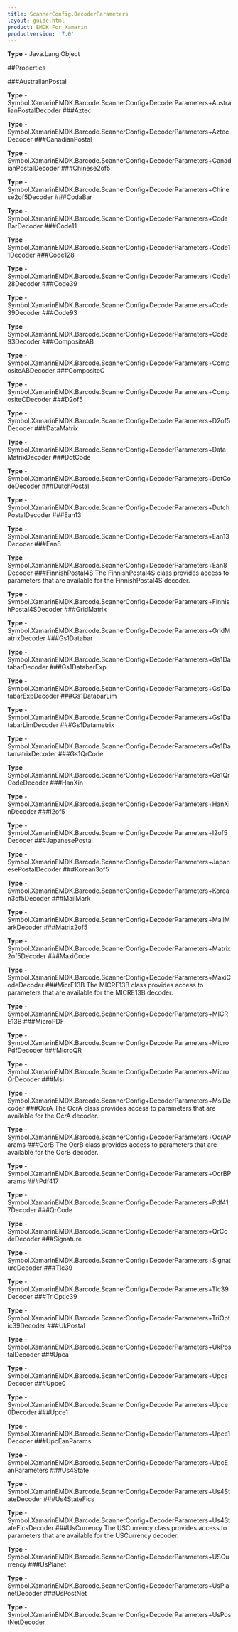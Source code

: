 ```yaml
---
title: ScannerConfig.DecoderParameters
layout: guide.html
product: EMDK For Xamarin 
productversion: '7.0' 
---
```


    

**Type** - Java.Lang.Object

##Properties

###AustralianPostal

        

**Type** - Symbol.XamarinEMDK.Barcode.ScannerConfig+DecoderParameters+AustralianPostalDecoder
###Aztec

        

**Type** - Symbol.XamarinEMDK.Barcode.ScannerConfig+DecoderParameters+AztecDecoder
###CanadianPostal

        

**Type** - Symbol.XamarinEMDK.Barcode.ScannerConfig+DecoderParameters+CanadianPostalDecoder
###Chinese2of5

        

**Type** - Symbol.XamarinEMDK.Barcode.ScannerConfig+DecoderParameters+Chinese2of5Decoder
###CodaBar

        

**Type** - Symbol.XamarinEMDK.Barcode.ScannerConfig+DecoderParameters+CodaBarDecoder
###Code11

        

**Type** - Symbol.XamarinEMDK.Barcode.ScannerConfig+DecoderParameters+Code11Decoder
###Code128

        

**Type** - Symbol.XamarinEMDK.Barcode.ScannerConfig+DecoderParameters+Code128Decoder
###Code39

        

**Type** - Symbol.XamarinEMDK.Barcode.ScannerConfig+DecoderParameters+Code39Decoder
###Code93

        

**Type** - Symbol.XamarinEMDK.Barcode.ScannerConfig+DecoderParameters+Code93Decoder
###CompositeAB

        

**Type** - Symbol.XamarinEMDK.Barcode.ScannerConfig+DecoderParameters+CompositeABDecoder
###CompositeC

        

**Type** - Symbol.XamarinEMDK.Barcode.ScannerConfig+DecoderParameters+CompositeCDecoder
###D2of5

        

**Type** - Symbol.XamarinEMDK.Barcode.ScannerConfig+DecoderParameters+D2of5Decoder
###DataMatrix

        

**Type** - Symbol.XamarinEMDK.Barcode.ScannerConfig+DecoderParameters+DataMatrixDecoder
###DotCode

        

**Type** - Symbol.XamarinEMDK.Barcode.ScannerConfig+DecoderParameters+DotCodeDecoder
###DutchPostal

        

**Type** - Symbol.XamarinEMDK.Barcode.ScannerConfig+DecoderParameters+DutchPostalDecoder
###Ean13

        

**Type** - Symbol.XamarinEMDK.Barcode.ScannerConfig+DecoderParameters+Ean13Decoder
###Ean8

        

**Type** - Symbol.XamarinEMDK.Barcode.ScannerConfig+DecoderParameters+Ean8Decoder
###FinnishPostal4S
The FinnishPostal4S class provides access to parameters that are available for the FinnishPostal4S decoder.

**Type** - Symbol.XamarinEMDK.Barcode.ScannerConfig+DecoderParameters+FinnishPostal4SDecoder
###GridMatrix

        

**Type** - Symbol.XamarinEMDK.Barcode.ScannerConfig+DecoderParameters+GridMatrixDecoder
###Gs1Databar

        

**Type** - Symbol.XamarinEMDK.Barcode.ScannerConfig+DecoderParameters+Gs1DatabarDecoder
###Gs1DatabarExp

        

**Type** - Symbol.XamarinEMDK.Barcode.ScannerConfig+DecoderParameters+Gs1DatabarExpDecoder
###Gs1DatabarLim

        

**Type** - Symbol.XamarinEMDK.Barcode.ScannerConfig+DecoderParameters+Gs1DatabarLimDecoder
###Gs1Datamatrix

        

**Type** - Symbol.XamarinEMDK.Barcode.ScannerConfig+DecoderParameters+Gs1DatamatrixDecoder
###Gs1QrCode

        

**Type** - Symbol.XamarinEMDK.Barcode.ScannerConfig+DecoderParameters+Gs1QrCodeDecoder
###HanXin

        

**Type** - Symbol.XamarinEMDK.Barcode.ScannerConfig+DecoderParameters+HanXinDecoder
###I2of5

        

**Type** - Symbol.XamarinEMDK.Barcode.ScannerConfig+DecoderParameters+I2of5Decoder
###JapanesePostal

        

**Type** - Symbol.XamarinEMDK.Barcode.ScannerConfig+DecoderParameters+JapanesePostalDecoder
###Korean3of5

        

**Type** - Symbol.XamarinEMDK.Barcode.ScannerConfig+DecoderParameters+Korean3of5Decoder
###MailMark

        

**Type** - Symbol.XamarinEMDK.Barcode.ScannerConfig+DecoderParameters+MailMarkDecoder
###Matrix2of5

        

**Type** - Symbol.XamarinEMDK.Barcode.ScannerConfig+DecoderParameters+Matrix2of5Decoder
###MaxiCode

        

**Type** - Symbol.XamarinEMDK.Barcode.ScannerConfig+DecoderParameters+MaxiCodeDecoder
###MicrE13B
The MICRE13B class provides access to parameters that are available for the MICRE13B decoder.

**Type** - Symbol.XamarinEMDK.Barcode.ScannerConfig+DecoderParameters+MICRE13B
###MicroPDF

        

**Type** - Symbol.XamarinEMDK.Barcode.ScannerConfig+DecoderParameters+MicroPdfDecoder
###MicroQR

        

**Type** - Symbol.XamarinEMDK.Barcode.ScannerConfig+DecoderParameters+MicroQrDecoder
###Msi

        

**Type** - Symbol.XamarinEMDK.Barcode.ScannerConfig+DecoderParameters+MsiDecoder
###OcrA
The OcrA class provides access to parameters that are available for the OcrA decoder.

**Type** - Symbol.XamarinEMDK.Barcode.ScannerConfig+DecoderParameters+OcrAParams
###OcrB
The OcrB class provides access to parameters that are available for the OcrB decoder.

**Type** - Symbol.XamarinEMDK.Barcode.ScannerConfig+DecoderParameters+OcrBParams
###Pdf417

        

**Type** - Symbol.XamarinEMDK.Barcode.ScannerConfig+DecoderParameters+Pdf417Decoder
###QrCode

        

**Type** - Symbol.XamarinEMDK.Barcode.ScannerConfig+DecoderParameters+QrCodeDecoder
###Signature

        

**Type** - Symbol.XamarinEMDK.Barcode.ScannerConfig+DecoderParameters+SignatureDecoder
###Tlc39

        

**Type** - Symbol.XamarinEMDK.Barcode.ScannerConfig+DecoderParameters+Tlc39Decoder
###TriOptic39

        

**Type** - Symbol.XamarinEMDK.Barcode.ScannerConfig+DecoderParameters+TriOptic39Decoder
###UkPostal

        

**Type** - Symbol.XamarinEMDK.Barcode.ScannerConfig+DecoderParameters+UkPostalDecoder
###Upca

        

**Type** - Symbol.XamarinEMDK.Barcode.ScannerConfig+DecoderParameters+UpcaDecoder
###Upce0

        

**Type** - Symbol.XamarinEMDK.Barcode.ScannerConfig+DecoderParameters+Upce0Decoder
###Upce1

        

**Type** - Symbol.XamarinEMDK.Barcode.ScannerConfig+DecoderParameters+Upce1Decoder
###UpcEanParams

        

**Type** - Symbol.XamarinEMDK.Barcode.ScannerConfig+DecoderParameters+UpcEanParameters
###Us4State

        

**Type** - Symbol.XamarinEMDK.Barcode.ScannerConfig+DecoderParameters+Us4StateDecoder
###Us4StateFics

        

**Type** - Symbol.XamarinEMDK.Barcode.ScannerConfig+DecoderParameters+Us4StateFicsDecoder
###UsCurrency
The USCurrency class provides access to parameters that are available for the USCurrency decoder.

**Type** - Symbol.XamarinEMDK.Barcode.ScannerConfig+DecoderParameters+USCurrency
###UsPlanet

        

**Type** - Symbol.XamarinEMDK.Barcode.ScannerConfig+DecoderParameters+UsPlanetDecoder
###UsPostNet

        

**Type** - Symbol.XamarinEMDK.Barcode.ScannerConfig+DecoderParameters+UsPostNetDecoder
